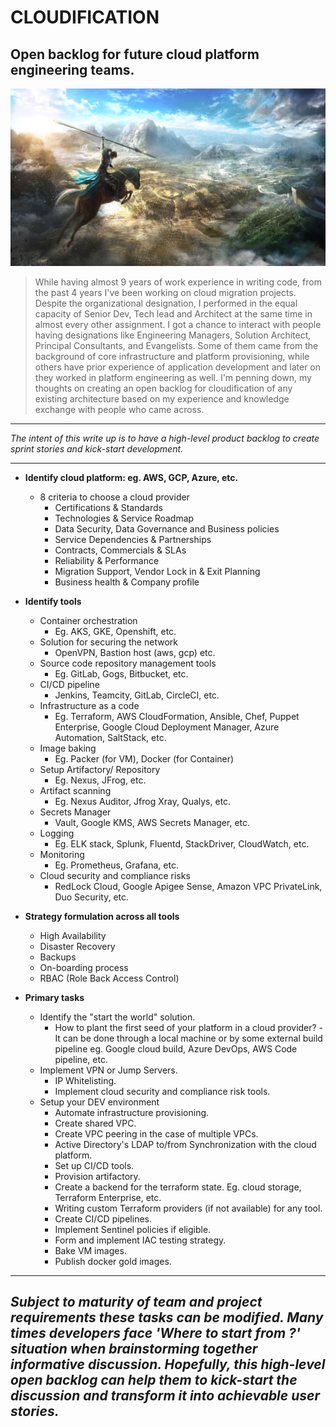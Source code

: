 # CLOUDIFICATION
## Open backlog for future cloud platform engineering teams.

![Dynasty Warriors - Landscape, Army, Horse, Spear](image.jpg)

> While having almost 9 years of work experience in writing code, from the past 4 years I've been working on cloud migration projects. 
  Despite the organizational designation, I performed in the equal capacity of Senior Dev, Tech lead and Architect at the same time in almost every other assignment. 
  I got a chance to interact with people having designations like Engineering Managers, Solution Architect, Principal Consultants, and Evangelists. 
  Some of them came from the background of core infrastructure and platform provisioning, while others have prior experience of application development and later on they worked in platform engineering as well. I'm penning down, my thoughts on creating an open backlog for cloudification of any existing architecture 
  based on my experience and knowledge exchange with people who came across.

---
*The intent of this write up is to have a high-level product backlog to create sprint stories and kick-start development.*

---
- **Identify cloud platform: eg. AWS, GCP, Azure, etc.**
  - 8 criteria to choose a cloud provider 
    - Certifications & Standards
    - Technologies & Service Roadmap
    - Data Security, Data Governance and Business policies
    - Service Dependencies & Partnerships
    - Contracts, Commercials & SLAs
    - Reliability & Performance
    - Migration Support, Vendor Lock in & Exit Planning
    - Business health & Company profile


- **Identify tools**
  - Container orchestration 
    - Eg. AKS, GKE, Openshift, etc.
  - Solution for securing the network
    - OpenVPN, Bastion host (aws, gcp) etc.  
  - Source code repository management tools
    - Eg. GitLab, Gogs, Bitbucket, etc.
  - CI/CD pipeline
    - Jenkins, Teamcity, GitLab, CircleCI, etc.  
  - Infrastructure as a code
    - Eg. Terraform, AWS CloudFormation, Ansible, Chef, Puppet Enterprise, Google Cloud Deployment Manager, Azure Automation, SaltStack, etc.
  - Image baking
    - Eg. Packer (for VM), Docker (for Container)  
  - Setup Artifactory/ Repository
    - Eg. Nexus, JFrog, etc.
  - Artifact scanning
    - Eg. Nexus Auditor, Jfrog Xray, Qualys, etc.
  - Secrets Manager
    - Vault, Google KMS, AWS Secrets Manager, etc.       
  - Logging
    - Eg. ELK stack, Splunk, Fluentd, StackDriver, CloudWatch, etc.
  - Monitoring
    - Eg. Prometheus, Grafana, etc.   
  - Cloud security and compliance risks
    - RedLock Cloud, Google Apigee Sense, Amazon VPC PrivateLink, Duo Security, etc.
  
  
- **Strategy formulation across all tools**
  - High Availability 
  - Disaster Recovery 
  - Backups 
  - On-boarding process 
  - RBAC (Role Back Access Control)
     
- **Primary tasks**
  - Identify the "start the world" solution. 
    - How to plant the first seed of your platform in a cloud provider? 
      -It can be done through a local machine or by some external build pipeline eg. Google cloud build, Azure DevOps, AWS Code pipeline, etc.
  - Implement VPN or Jump Servers.
    - IP Whitelisting.
    - Implement cloud security and compliance risk tools.
  - Setup your DEV environment
    - Automate infrastructure provisioning.
    - Create shared VPC.
    - Create VPC peering in the case of multiple VPCs.
    - Active Directory's LDAP to/from Synchronization with the cloud platform.
    - Set up CI/CD tools.
    - Provision artifactory.
    - Create a backend for the terraform state. Eg. cloud storage, Terraform Enterprise, etc.
    - Writing custom Terraform providers (if not available) for any tool.
    - Create CI/CD pipelines.
    - Implement Sentinel policies if eligible.
    - Form and implement IAC testing strategy.
    - Bake VM images.
    - Publish docker gold images. 

---
*Subject to maturity of team and project requirements these tasks can be modified.
 Many times developers face 'Where to start from ?' situation when brainstorming together informative discussion.
 Hopefully, this high-level open backlog can help them to kick-start the discussion and transform it into achievable user stories.*
---